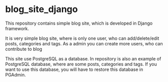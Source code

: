 # blog_site_django

This repository contains simple blog site, which is developed in Django framework. 

It is very simple blog site, where is only one user, who can add/delete/edit posts, categories and tags. As a admin you can create more users, who can contribute to blog

This site use PostgreSQL as a database. In repository is also an example of PostgreSQL database, where are some posts, categories and tags. If you want to use this database, you will have to restore this database in PGAdmin.
